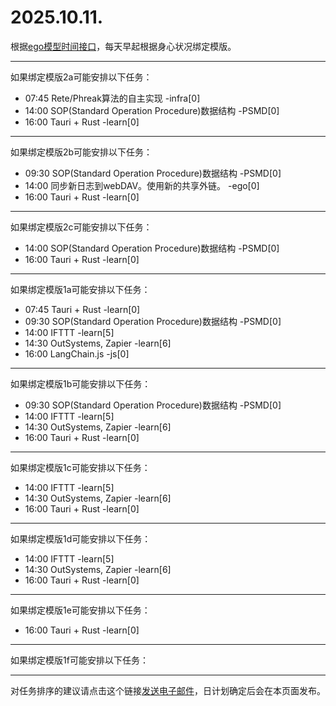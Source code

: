 # 2025.10.11.

根据[ego模型时间接口](https://gitee.com/hyg/blog/blob/master/timeflow.md)，每天早起根据身心状况绑定模版。

---
如果绑定模版2a可能安排以下任务：

- 07:45	Rete/Phreak算法的自主实现 -infra[0]
- 14:00	SOP(Standard Operation Procedure)数据结构 -PSMD[0]
- 16:00	Tauri + Rust -learn[0]

---
如果绑定模版2b可能安排以下任务：

- 09:30	SOP(Standard Operation Procedure)数据结构 -PSMD[0]
- 14:00	同步新日志到webDAV。使用新的共享外链。 -ego[0]
- 16:00	Tauri + Rust -learn[0]

---
如果绑定模版2c可能安排以下任务：

- 14:00	SOP(Standard Operation Procedure)数据结构 -PSMD[0]
- 16:00	Tauri + Rust -learn[0]

---
如果绑定模版1a可能安排以下任务：

- 07:45	Tauri + Rust -learn[0]
- 09:30	SOP(Standard Operation Procedure)数据结构 -PSMD[0]
- 14:00	IFTTT -learn[5]
- 14:30	OutSystems, Zapier -learn[6]
- 16:00	LangChain.js -js[0]

---
如果绑定模版1b可能安排以下任务：

- 09:30	SOP(Standard Operation Procedure)数据结构 -PSMD[0]
- 14:00	IFTTT -learn[5]
- 14:30	OutSystems, Zapier -learn[6]
- 16:00	Tauri + Rust -learn[0]

---
如果绑定模版1c可能安排以下任务：

- 14:00	IFTTT -learn[5]
- 14:30	OutSystems, Zapier -learn[6]
- 16:00	Tauri + Rust -learn[0]

---
如果绑定模版1d可能安排以下任务：

- 14:00	IFTTT -learn[5]
- 14:30	OutSystems, Zapier -learn[6]
- 16:00	Tauri + Rust -learn[0]

---
如果绑定模版1e可能安排以下任务：

- 16:00	Tauri + Rust -learn[0]

---
如果绑定模版1f可能安排以下任务：


---
对任务排序的建议请点击这个链接<a href="mailto:huangyg@mars22.com?subject=关于2025.10.11.任务排序的建议&body=date: 2025.10.11.%0D%0Afile: ../../blog/release/time/d.20251011.md%0D%0A---请勿修改邮件主题及以上内容---%0D%0A">发送电子邮件</a>，日计划确定后会在本页面发布。